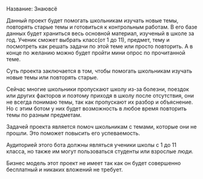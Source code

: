 Название: Знаювсё

Данный проект будет помогать школьникам изучать новые темы, повторять старые темы и готовиться к контрольным работам. В его базе данных будет храниться весь основной материал, изученый в школе за год. Ученик сможет выбрать класс(от 1 до 11), предмет, тему и посмотреть как решать задачи по этой теме или просто повторить. А в конце по желанию можно будет пройти мини опрос по прочитанной теме.

Суть проекта заключается в том, чтобы помогать школьникам изучать новые темы или повторять старые.

Сейчас многие школьники пропускают школу из-за болезни, поездок или других факторов и поэтому приходя в школу после отсутствия, они не всегда понимаю темы, так как пропускают их разбор и объяснение. Но с этим ботом у них будет возможность в любое время повторить темы по разным предметам.

Задачей проекта является помоч школьникам с темами, которые они не прошли. Это поможет повысить его успеваемость.

Аудиторией этого бота должны являться ученики школы с 1 до 11 класса, но также им могут пользоваться студенты или взрослые люди.

Бизнес модель этот проект не имеет так как он будет совершенно бесплатный и никаких вложений не требует.
